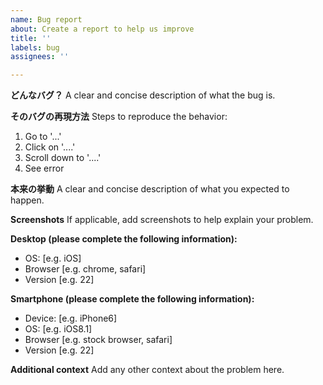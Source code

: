 ```yaml
---
name: Bug report
about: Create a report to help us improve
title: ''
labels: bug
assignees: ''

---
```


**どんなバグ？**
A clear and concise description of what the bug is.

**そのバグの再現方法**
Steps to reproduce the behavior:
1. Go to '...'
2. Click on '....'
3. Scroll down to '....'
4. See error

**本来の挙動**
A clear and concise description of what you expected to happen.

**Screenshots**
If applicable, add screenshots to help explain your problem.

**Desktop (please complete the following information):**
 - OS: [e.g. iOS]
 - Browser [e.g. chrome, safari]
 - Version [e.g. 22]

**Smartphone (please complete the following information):**
 - Device: [e.g. iPhone6]
 - OS: [e.g. iOS8.1]
 - Browser [e.g. stock browser, safari]
 - Version [e.g. 22]

**Additional context**
Add any other context about the problem here.
